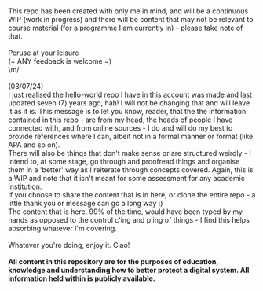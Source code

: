 <br>This repo has been created with only me in mind, and will be a continuous WIP (work in progress) and there will be content that may not be relevant to course material (for a programme I am currently in) - please take note of that.<br>
<br>Peruse at your leisure 
<br>(= ANY feedback is welcome =) 
<br>\m/
<br>
<br>(03/07/24)
<br>I just realised the hello-world repo I have in this account was made and last updated seven (7) years ago, hah! I will not be changing that and will leave it as it is. 
This message is to let you know, reader, that the the information contained in this repo - are from my head, the heads of people I have connected with, and from online sources - I do and will do my best to provide references where I can, albeit not in a formal manner or format (like APA and so on).
<br>There will also be things that don't make sense or are structured weirdly - I intend to, at some stage, go through and proofread things and organise them in a 'better' way as I reiterate through concepts covered. Again, this is a WIP and note that it isn't meant for some assessment for any academic institution.
<br>If you choose to share the content that is in here, or clone the entire repo - a little thank you or message can go a long way :) 
<br>The content that is here, 99% of the time, would have been typed by my hands as opposed to the control c'ing and p'ing of things - I find this helps absorbing whatever I'm covering. 
<br>
<br>Whatever you're doing, enjoy it. Ciao!
<br>
<br>
<b>**All content in this repository are for the purposes of education, knowledge and understanding how to better protect a digital system. All information held within is publicly available.**</b>
